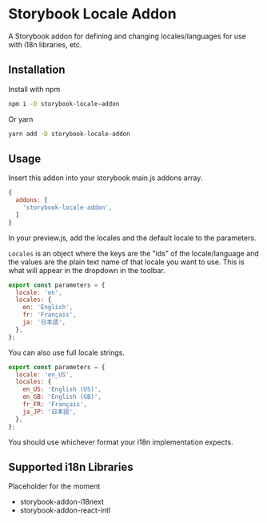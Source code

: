 # Storybook Locale Addon

A Storybook addon for defining and changing locales/languages for use with i18n libraries, etc. 

## Installation

Install with npm

```bash
npm i -D storybook-locale-addon
```

Or yarn
```bash
yarn add -D storybook-locale-addon
```

## Usage

Insert this addon into your storybook main.js addons array.
```javascript
{
  addons: [
    'storybook-locale-addon',
  ]
}
```

In your preview.js, add the locales and the default locale to the parameters.

`Locales` is an object where the keys are the "ids" of the locale/language and the values are the plain text name of that locale you want to use. This is what will appear in the dropdown in the toolbar.

```javascript
export const parameters = {
  locale: 'en',
  locales: {
    en: 'English',
    fr: 'Français',
    ja: '日本語',    
  },
};
```

You can also use full locale strings.

```javascript
export const parameters = {
  locale: 'en_US',
  locales: {
    en_US: 'English (US)',
    en_GB: 'English (GB)',
    fr_FR: 'Français',
    ja_JP: '日本語',    
  },
};
```

You should use whichever format your i18n implementation expects. 

## Supported i18n Libraries

Placeholder for the moment

* storybook-addon-i18next
* storybook-addon-react-intl
